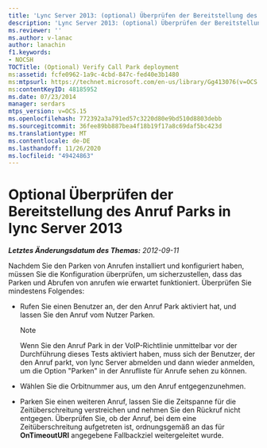 ```yaml
---
title: 'Lync Server 2013: (optional) Überprüfen der Bereitstellung des Anruf Parks'
description: 'Lync Server 2013: (optional) Überprüfen der Bereitstellung des Anruf Parks.'
ms.reviewer: ''
ms.author: v-lanac
author: lanachin
f1.keywords:
- NOCSH
TOCTitle: (Optional) Verify Call Park deployment
ms:assetid: fcfe0962-1a9c-4cbd-847c-fed40e3b1480
ms:mtpsurl: https://technet.microsoft.com/en-us/library/Gg413076(v=OCS.15)
ms:contentKeyID: 48185952
ms.date: 07/23/2014
manager: serdars
mtps_version: v=OCS.15
ms.openlocfilehash: 772392a3a791ed57c3220d80e9bd510d8803debb
ms.sourcegitcommit: 36fee89bb887bea4f18b19f17a8c69daf5bc423d
ms.translationtype: MT
ms.contentlocale: de-DE
ms.lasthandoff: 11/26/2020
ms.locfileid: "49424863"
---
```

# <a name="optional-verify-call-park-deployment-in-lync-server-2013"></a>Optional Überprüfen der Bereitstellung des Anruf Parks in lync Server 2013

<div data-xmlns="http://www.w3.org/1999/xhtml">

<div class="topic" data-xmlns="http://www.w3.org/1999/xhtml" data-msxsl="urn:schemas-microsoft-com:xslt" data-cs="https://msdn.microsoft.com/">

<div data-asp="https://msdn2.microsoft.com/asp">



</div>

<div id="mainSection">

<div id="mainBody">

<span> </span>

_**Letztes Änderungsdatum des Themas:** 2012-09-11_

Nachdem Sie den Parken von Anrufen installiert und konfiguriert haben, müssen Sie die Konfiguration überprüfen, um sicherzustellen, dass das Parken und Abrufen von anrufen wie erwartet funktioniert. Überprüfen Sie mindestens Folgendes:

  - Rufen Sie einen Benutzer an, der den Anruf Park aktiviert hat, und lassen Sie den Anruf vom Nutzer Parken.
    
    <div>
    

    > [!NOTE]  
    > Wenn Sie den Anruf Park in der VoIP-Richtlinie unmittelbar vor der Durchführung dieses Tests aktiviert haben, muss sich der Benutzer, der den Anruf parkt, von lync Server abmelden und dann wieder anmelden, um die Option "Parken" in der Anrufliste für Anrufe sehen zu können.

    
    </div>

  - Wählen Sie die Orbitnummer aus, um den Anruf entgegenzunehmen.

  - Parken Sie einen weiteren Anruf, lassen Sie die Zeitspanne für die Zeitüberschreitung verstreichen und nehmen Sie den Rückruf nicht entgegen. Überprüfen Sie, ob der Anruf, bei dem eine Zeitüberschreitung aufgetreten ist, ordnungsgemäß an das für **OnTimeoutURI** angegebene Fallbackziel weitergeleitet wurde.

</div>

<span> </span>

</div>

</div>

</div>

